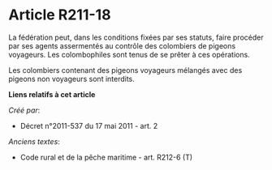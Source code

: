 # Article R211-18

La fédération peut, dans les conditions fixées par ses statuts, faire procéder par ses agents assermentés au contrôle des
colombiers de pigeons voyageurs. Les colombophiles sont tenus de se prêter à ces opérations.

Les colombiers contenant des pigeons voyageurs mélangés avec des pigeons non voyageurs sont interdits.

**Liens relatifs à cet article**

_Créé par_:

  - Décret n°2011-537 du 17 mai 2011 - art. 2

_Anciens textes_:

  - Code rural et de la pêche maritime - art. R212-6 (T)
